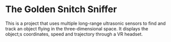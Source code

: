 # The Golden Snitch Sniffer
This is a project that uses multiple long-range ultrasonic sensors to find and track an object flying in the three-dimensional space. It displays the object;s coordinates, speed and trajectory through a VR headset. 